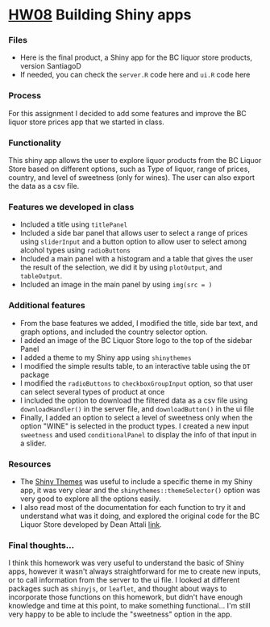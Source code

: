 # [HW08](http://stat545.com/hw08_shiny.html) Building Shiny apps

### Files

- Here is the final product, a Shiny app for the BC liquor store products, version SantiagoD
- If needed, you can check the `server.R` code here and `ui.R` code here

### Process
For this assignment I decided to add some features and improve the BC liquor store prices app that we started in class. 

### Functionality
This shiny app allows the user to explore liquor products from the BC Liquor Store based on different options, such as Type of liquor, range of prices, country, and level of sweetness (only for wines). The user can also export the data as a csv file.

### Features we developed in class

- Included a title using `titlePanel`
- Included a side bar panel that allows user to select a range of prices using `sliderInput` and a button option to allow user to select among alcohol types using `radioButtons`
- Included a main panel with a histogram and a table that gives the user the result of the selection, we did it by using `plotOutput`, and `tableOutput`.
- Included an image in the main panel by using `img(src = )`

### Additional features

- From the base features we added, I modified the title, side bar text, and graph options, and included the country selector option. 
- I added an image of the BC Liquor Store logo to the top of the sidebar Panel
- I added a theme to my Shiny app using `shinythemes`
- I modified the simple results table, to an interactive table using the `DT` package
- I modified the `radioButtons` to `checkboxGroupInput` option, so that user can select several types of product at once
- I included the option to download the filtered data as a csv file using `downloadHandler()` in the server file, and `downloadButton()` in the ui file
- Finally, I added an option to select a level of sweetness only when the option "WINE" is selected in the product types. I created a new input `sweetness` and used `conditionalPanel` to display the info of that input in a slider.


### Resources

- The [Shiny Themes](https://rstudio.github.io/shinythemes/) was useful to include a specific theme in my Shiny app, it was very clear and the `shinythemes::themeSelector()` option was very good to explore all the options easily.
- I also read most of the documentation for each function to try it and understand what was it doing, and explored the original code for the BC Liquor Store developed by Dean Attali [link](https://github.com/daattali/shiny-server/blob/master/bcl/app.R).

### Final thoughts...

I think this homework was very useful to understand the basic of Shiny apps, however it wasn't always straightforward for me to create new inputs, or to call information from the server to the ui file. I looked at different packages such as `shinyjs`, or `leaflet`, and thought about ways to incorporate those functions on this homework, but didn't have enough knowledge and time at this point, to make something functional... I'm still very happy to be able to include the "sweetness" option in the app.